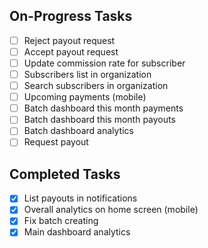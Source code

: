 ## On-Progress Tasks

- [ ] Reject payout request
- [ ] Accept payout request
- [ ] Update commission rate for subscriber
- [ ] Subscribers list in organization
- [ ] Search subscribers in organization
- [ ] Upcoming payments (mobile)
- [ ] Batch dashboard this month payments
- [ ] Batch dashboard this month payouts
- [ ] Batch dashboard analytics
- [ ] Request payout

## Completed Tasks

- [x] List payouts in notifications
- [x] Overall analytics on home screen (mobile)
- [x] Fix batch creating
- [x] Main dashboard analytics
